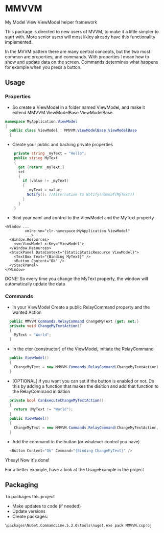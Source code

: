 # MMVVM
My Model View ViewModel helper framework

This package is directed to new users of MVVM, to make it a little simpler to start with. More senior users will most likley
already have this functionality implemented.

In the MVVM pattern there are many central concepts, but the two most common are properties, and commands.
With properties I mean how to show and update data on the screen.
Commands determines what happens for example when you press a button.

## Usage
### Properties

* So create a ViewModel in a folder named ViewModel, and make it extend MMVVM.ViewModelBase.ViewModelBase.

```C#
namespace MyApplication.ViewModel
{
  public class ViewModel : MMVVM.ViewModelBase.ViewModelBase
  {
```

* Create your public and backing private properties
```C#
    private string _myText = "Hello";
    public string MyText
    {
      get {return _myText;}
      set
      {
        if (value != _myText)
        {
          _myText = value;
          Notify(); //Alternative to Notify(nameof(MyText))
        }
      }
    }
```
* Bind your xaml and control to the ViewModel and the MyText property
```XAML
<Window ...
         xmlns:vm="clr-namespace:MyApplication.ViewModel"
         ...>
  <Window.Resources>
    <vm:ViewModel x:Key="ViewModel">
  </Window.Resources>
  <StackPanel DataContext="{StaticStaticResource ViewModel}">
    <TextBox Text="{Binding MyText}" />
    <Button Content="Ok" />
  </StackPanel>
</Window>
```
DONE! So every time you change the MyText property, the window will automatically update the data

### Commands
* In your ViewModel Create a public RelayCommand property and the wanted Action
```C#
  public MMVVM.Commands.RelayCommand ChangeMyText {get; set;}
  private void ChangeMyTextAction()
  {
    MyText = "World";
  }
```
* In the ctor (constructor) of the ViewModel, initiate the RelayCommand
```C# 
  public ViewModel()
  {
    ChangeMyText = new MMVVM.Commands.RelayCommand(ChangeMyTextAction);
  }
```
* [OPTIONAL] if you want you can set if the button is enabled or not. Do this by adding a function that makes the disition
   and add that function to the RelayCommand initiation
```C#
  private bool CanExecuteChangeMyTextAction()
  {
    return (MyText != "World");
  }
  public ViewModel()
  {
    ChangeMyText = new MMVVM.Commands.RelayCommand(ChangeMyTextAction, CanExecuteChangeMyTextAction);
  }
```
* Add the command to the button (or whatever control you have)
```C#
  <Button Content="Ok" Command="{Binding ChangeMyText}" />
```

Yheay! Now it's done!

For a better example, have a look at the UsageExample in the project

## Packaging
To packages this project 
* Make updates to code (if needed)
* Update versions
* Create packages:
```
\packages\NuGet.CommandLine.5.2.0\tools\nuget.exe pack MMVVM.csproj
```